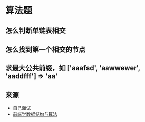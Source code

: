 # 算法题
## 怎么判断单链表相交

## 怎么找到第一个相交的节点

## 求最大公共前缀，如 ['aaafsd', 'aawwewer', 'aaddfff'] => 'aa'


## 来源
* 自己面试
* [前端学数据结构与算法](https://juejin.cn/user/3087084380239341/posts)